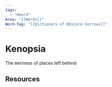 ```yaml
---
tags:
  - "#word"
Area: "[[Words]]"
Word-Tag: "[[Dictionary of Obscure Sorrows]]"
---
```


# Kenopsia

The eeriness of places left behind

## Resources
